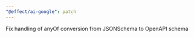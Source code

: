 ```yaml
---
"@effect/ai-google": patch
---
```


Fix handling of anyOf conversion from JSONSchema to OpenAPI schema
